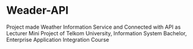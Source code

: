 # Weader-API
 Project made Weather Information Service and Connected with API 
 as Lecturer Mini Project of Telkom University, Information System Bachelor, Enterprise Application Integration Course
